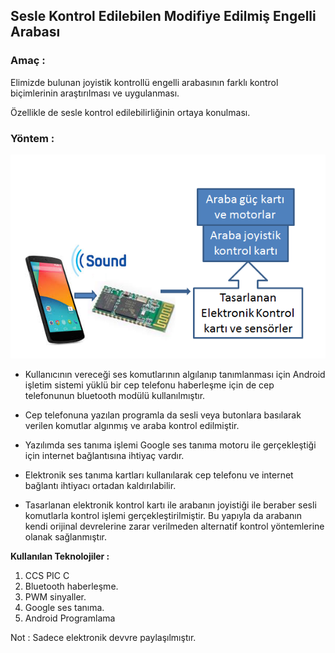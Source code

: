 
## **Sesle Kontrol Edilebilen Modifiye Edilmiş Engelli Arabası**

### Amaç :

Elimizde bulunan joyistik kontrollü engelli arabasının farklı kontrol biçimlerinin araştırılması ve uygulanması.

Özellikle de sesle kontrol edilebilirliğinin ortaya konulması.

### **Yöntem** :
![yontem](foto_sunu/yontem_blok_sema.png)

- Kullanıcının vereceği ses komutlarının algılanıp tanımlanması için Android işletim sistemi  yüklü bir cep telefonu  haberleşme için de cep telefonunun bluetooth modülü kullanılmıştır.

- Cep telefonuna yazılan programla da sesli veya butonlara basılarak verilen komutlar algınmış ve araba kontrol edilmiştir.

- Yazılımda ses tanıma işlemi Google ses tanıma motoru ile gerçekleştiği için internet bağlantısına ihtiyaç vardır.

- Elektronik ses tanıma kartları kullanılarak cep telefonu ve internet bağlantı ihtiyacı ortadan kaldırılabilir.
- Tasarlanan elektronik kontrol kartı ile arabanın joyistiği ile beraber sesli komutlarla kontrol işlemi gerçekleştirilmiştir.  Bu yapıyla da arabanın kendi orijinal devrelerine zarar verilmeden alternatif kontrol yöntemlerine olanak sağlanmıştır.

**Kullanılan Teknolojiler :**

1. CCS PIC C 
2. Bluetooth haberleşme.
3. PWM sinyaller.
4. Google ses tanıma.
5. Android Programlama 

Not : Sadece elektronik devvre paylaşılmıştır.